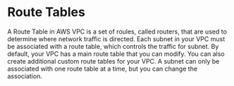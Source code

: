 # Route Tables

A Route Table in AWS VPC is a set of roules, called routers, that are used to determine where network traffic is directed. Each subnet in your VPC must be associated with a route table, which controls the traffic for subnet. By default, your VPC has a main route table that you can modify. You can also create additional custom route tables for your VPC. A subnet can only be associated with one route table at a time, but you can change the association.
